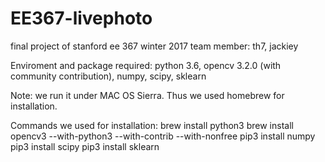 # EE367-livephoto

final project of stanford ee 367 winter 2017
team member: th7, jackiey

Enviroment and package required:
python 3.6, opencv 3.2.0 (with community contribution), numpy, scipy, sklearn

Note: we run it under MAC OS Sierra. Thus we used homebrew for installation.

Commands we used for installation:
brew install python3
brew install opencv3 --with-python3 --with-contrib --with-nonfree
pip3 install numpy
pip3 install scipy
pip3 install sklearn
